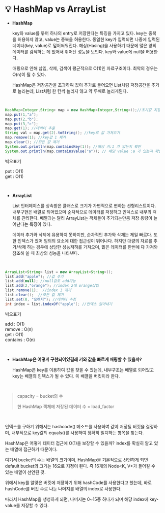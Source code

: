 # 💡 **HashMap vs ArrayList**

- **HashMap**

  key와 value를 묶어 하나의 entry로 저장한다는 특징을 가지고 있다. key는 중복을 허용하지 않고, value는 중복을 허용한다. 동일한 key가 입력되면 나중에 입력된 데이터(key, value)로 덮어씌워진다. 해싱(Hasing)을 사용하기 때문에 많은 양의 데이터를 검색하는 데 있어서 뛰어난 성능을 보인다.
  key와 value에 null을 허용한다.

  매핑으로 인해 삽입, 삭제, 검색이 평균적으로 O(1)인 자료구조이다. 최악의 경우는 O(n)이 될 수 있다.

  HashMap은 저장공간을 초과하여 값이 추가로 들어오면 List처럼 저장공간을 추가로 늘리는데, List처럼 한 칸씩 늘리지 않고 약 두배로 늘리게된다.

<br>

```java
HashMap<Integer,String> map = new HashMap<Integer,String>();//초기값 지정
map.put(1,"a");
map.put(2,"b");
map.put(3,"c");
map.get(1); //데이터 추출
String val = map.get(2).toString(); //key로 값 가져오기
map.remove(1); //key값 1 제거
map.clear(); //모든 값 제거
System.out.println(map.containsKey(1)); //해당 키:1 가 있는지 확인
System.out.println(map.containsValue("a")); // 해당 value :a 가 있는지 확인
```

빅오표기 <br>

put : O(1) <br>
get : O(1)

<br>

- **ArrayList**

  List 인터페이스를 상속받은 클래스로 크기가 가변적으로 변하는 선형리스트이다. 내부구현은 배열로 되어있으며 순차적으로 데이터를 저장하고 인덱스로 내부의 객체를 관리한다. 배열과는 달리 ArrayList는 객체들이 추가되는만큼 저장 용량이 늘어난다는 특징이 있다.

  데이터 추가와 삭제에 유용하지 못하지만, 순차적인 추가와 삭제는 제일 빠르다. 또한 인덱스가 있어 임의의 요소에 대한 접근성이 뛰어나다.
  하지만 대량의 자료를 추가/삭제 하는 경우에 상당한 성능저하를 가져오며, 많은 데이터를 한번에 다 가져와 참조해 쓸 때 최상의 성능을 나타낸다.

<br>

```java
ArrayList<String> list = new ArrayList<String>();
list.add("apple"); //값 추가
list.add(null); //null값도 add가능
list.add(2,"orange"); //index 2에 orange삽입
list.remove(1);  //index 1 제거
list.clear();  //모든 값 제거
list.set(0, "오렌지"); //데이터 수정
int index = list.indexOf("apple"); //인덱스 알아내기
```

빅오표기 <br>

add : O(1) <br>
remove : O(n) <br>
get : O(1) <br>
contains : O(n)

<br>

- **HashMap은 어떻게 구현되어있길래 키와 값을 빠르게 매핑할 수 있을까?**
  <br>

  HashMap은 key를 이용하여 값을 찾을 수 있는데, 내부구조는 배열로 되어있고 key는 배열의 인덱스가 될 수 있다. 이 배열을 버킷이라 한다.

  <br>

> capacity = bucket의 수
>
> 한 HashMap 객체에 저장된 데이터 수 = load_factor

<br>

인덱스를 구하기 위해서는 hashcode() 메소드를 사용하여 값이 저장될 버킷을 결정하며, 내부적으로 key값의 equals()를 사용하여 정확히 일치하는 항목을 찾는다. <br>

HashMap은 어떻게 데이터 접근에 O(1)을 보장할 수 있을까?
index를 확실히 알고 있는 배열에 접근하기 때문이다.

여기서 bucket의 수는 배열의 크기이며, HashMap을 기본적으로 선언하게 되면 default bucket의 크기는 16으로 지정이 된다. 즉 16개의 Node<K, V>가 들어갈 수 있는 배열이 선언된 것.

위에서 key를 알맞은 버킷에 저장하기 위해 hashCode를 사용한다고 했는데, 바로 hashCode를 버킷 수로 나눈 나머지를 배열의 index로 사용한다.

따라서 HashMap을 생성하게 되면, 나머지는 0~15중 하나가 되며 해당 index에 key-value를 저장할 수 있다.
